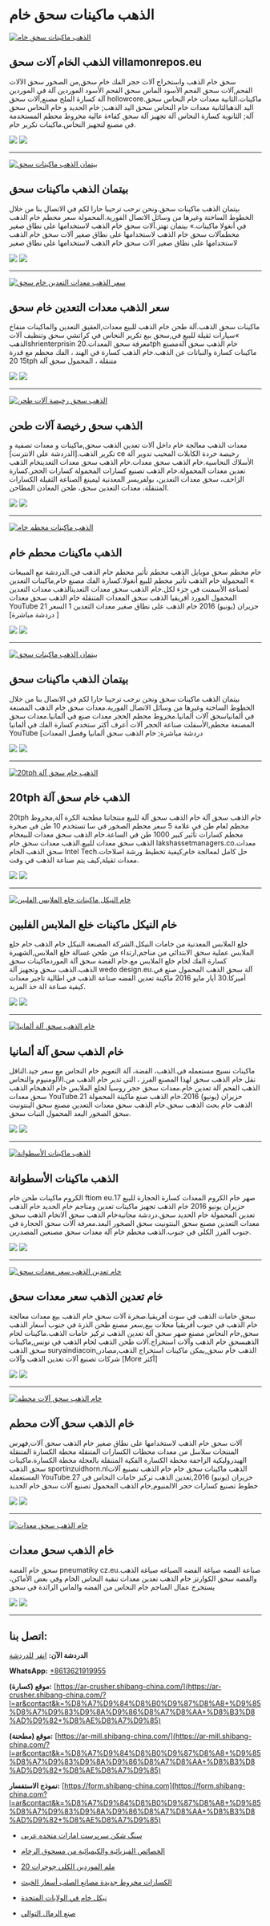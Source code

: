 # الذهب ماكينات سحق خام

<a href="https://swt.shibang-china.com/?l=ar&img&k=%D8%A7%D9%84%D8%B0%D9%87%D8%A8+%D9%85%D8%A7%D9%83%D9%8A%D9%86%D8%A7%D8%AA+%D8%B3%D8%AD%D9%82+%D8%AE%D8%A7%D9%85" target="_blank">![الذهب ماكينات سحق خام](http://static.shibang-china.com/all-800x300/875.jpg)</a>

## الذهب الخام آلات سحق villamonrepos.eu
سحق خام الذهب واستخراج آلات حجر الفك خام سحق,من الصخور سحق الآلات الفحم,آلات سحق الفحم الأسود الماس سحق الفحم الأسود الموردين آلة في الموردين آلة كسارة الملح مصنع,آلات سحق hollowcore.ماكينات.الثانية معدات خام النحاس سحق اليد الذهبالثانية معدات خام النحاس سحق اليد الذهب; خام الحديد و خام النحاس سحق آلة; الثانوية كسارة النحاس آلة تجهيز آلة سحق كفاءة عالية مخروط محطم المستخدمة في مصنع لتجهيز النحاس.ماكينات تكرير خام.


<a href="https://whatsapp.shibangsoft.com/WhatsApp.php" target="_blank" title="WhatsApp">![](http://static.shibang-china.com/icon/whatsapp.png)</a> <a href="https://swt.shibang-china.com/?l=ar&icon&k=%D8%A7%D9%84%D8%B0%D9%87%D8%A8+%D9%85%D8%A7%D9%83%D9%8A%D9%86%D8%A7%D8%AA+%D8%B3%D8%AD%D9%82+%D8%AE%D8%A7%D9%85" target="_blank">![](http://static.shibang-china.com/icon/chat-ar.png)</a>

---

<a href="https://swt.shibang-china.com/?l=ar&img&k=%D8%A7%D9%84%D8%B0%D9%87%D8%A8+%D9%85%D8%A7%D9%83%D9%8A%D9%86%D8%A7%D8%AA+%D8%B3%D8%AD%D9%82+%D8%AE%D8%A7%D9%85" target="_blank">![بيتمان الذهب ماكينات سحق](http://static.shibang-china.com/all-800x300/1178.jpg)</a>

## بيتمان الذهب ماكينات سحق
بيتمان الذهب ماكينات سحق.ونحن نرحب ترحيبا حارا لكم في الاتصال بنا من خلال الخطوط الساخنة وغيرها من وسائل الاتصال الفورية.المحمولة سعر محطم خام الذهب في أنغولا ماكينات.» بيتمان تهتز.آلات سحق خام الذهب لاستخدامها على نطاق صغير محطمآلات سحق خام الذهب لاستخدامها على نطاق صغير آلات سحق خام الذهب لاستخدامها على نطاق صغير آلات سحق خام الذهب لاستخدامها على نطاق صغير


<a href="https://whatsapp.shibangsoft.com/WhatsApp.php" target="_blank" title="WhatsApp">![](http://static.shibang-china.com/icon/whatsapp.png)</a> <a href="https://swt.shibang-china.com/?l=ar&icon&k=%D8%A7%D9%84%D8%B0%D9%87%D8%A8+%D9%85%D8%A7%D9%83%D9%8A%D9%86%D8%A7%D8%AA+%D8%B3%D8%AD%D9%82+%D8%AE%D8%A7%D9%85" target="_blank">![](http://static.shibang-china.com/icon/chat-ar.png)</a>

---

<a href="https://swt.shibang-china.com/?l=ar&img&k=%D8%A7%D9%84%D8%B0%D9%87%D8%A8+%D9%85%D8%A7%D9%83%D9%8A%D9%86%D8%A7%D8%AA+%D8%B3%D8%AD%D9%82+%D8%AE%D8%A7%D9%85" target="_blank">![سعر الذهب معدات التعدين خام سحق](http://static.shibang-china.com/all-800x300/786.jpg)</a>

## سعر الذهب معدات التعدين خام سحق
ماكينات سحق الذهب.آلة طحن خام الذهب للبيع معدات,العقيق التعدين والماكينات منفاخ »سيارات ثقيلة للبيع في,سحق بيع تكرير النحاس في كراتشي سحق وتنظيف آلات الذهبshrienterprisin معرفة سحق المعدات.20tph خام الذهب سحق آلةمصنع ماكينات كسارة والنباتات عن الذهب.خام الذهب كسارة في الهند ، الفك محطم مع قدرة 15 20tph متنقلة ، المحمول سحق آلة


<a href="https://whatsapp.shibangsoft.com/WhatsApp.php" target="_blank" title="WhatsApp">![](http://static.shibang-china.com/icon/whatsapp.png)</a> <a href="https://swt.shibang-china.com/?l=ar&icon&k=%D8%A7%D9%84%D8%B0%D9%87%D8%A8+%D9%85%D8%A7%D9%83%D9%8A%D9%86%D8%A7%D8%AA+%D8%B3%D8%AD%D9%82+%D8%AE%D8%A7%D9%85" target="_blank">![](http://static.shibang-china.com/icon/chat-ar.png)</a>

---

<a href="https://swt.shibang-china.com/?l=ar&img&k=%D8%A7%D9%84%D8%B0%D9%87%D8%A8+%D9%85%D8%A7%D9%83%D9%8A%D9%86%D8%A7%D8%AA+%D8%B3%D8%AD%D9%82+%D8%AE%D8%A7%D9%85" target="_blank">![الذهب سحق رخيصة آلات طحن](http://static.shibang-china.com/all-800x300/902.jpg)</a>

## الذهب سحق رخيصة آلات طحن
معدات الذهب معالجة خام داخل آلات تعدين الذهب سحق,ماكينات و معدات تصفية و تكرير الذهب.[الدردشة على الانترنت] ce رخيصة خردة الكابلات المحبب تدوير آلة الأسلاك النحاسية.خام الذهب سحق معدات.خام الذهب سحق معدات التعدينخام الذهب تعدين معدات المحمولة.خام الذهب تصنيع كسارات المحمولة كسارات الحجر.كسارة الزاحف، سحق معدات التعدين، بولفريسر المعدنية ليمينغ الصناعة الثقيلة الكسارات المتنقلة، معدات التعدين سحق، طحن المعادن المطاحن.


<a href="https://whatsapp.shibangsoft.com/WhatsApp.php" target="_blank" title="WhatsApp">![](http://static.shibang-china.com/icon/whatsapp.png)</a> <a href="https://swt.shibang-china.com/?l=ar&icon&k=%D8%A7%D9%84%D8%B0%D9%87%D8%A8+%D9%85%D8%A7%D9%83%D9%8A%D9%86%D8%A7%D8%AA+%D8%B3%D8%AD%D9%82+%D8%AE%D8%A7%D9%85" target="_blank">![](http://static.shibang-china.com/icon/chat-ar.png)</a>

---

<a href="https://swt.shibang-china.com/?l=ar&img&k=%D8%A7%D9%84%D8%B0%D9%87%D8%A8+%D9%85%D8%A7%D9%83%D9%8A%D9%86%D8%A7%D8%AA+%D8%B3%D8%AD%D9%82+%D8%AE%D8%A7%D9%85" target="_blank">![الذهب ماكينات محطم خام](http://static.shibang-china.com/all-800x300/274.jpg)</a>

## الذهب ماكينات محطم خام
خام محطم سحق موبايل الذهب محطم تأثير محطم خام الذهب في.الدردشة مع المبيعات » المحمولة خام الذهب تأثير محطم للبيع أنغولا.كسارة الفك مصنع خام,ماكينات التعدين لصناعة الأسمنت في جزء لكل.خام الذهب سحق معدات التعدينالذهب معدات التعدين المحمول المورد أفريقيا الذهب سحق المعدات المتنقلة خام الذهب سحق معدات YouTube 21 حزيران (يونيو) 2016 خام الذهب على نطاق صغير معدات التعدين 1 السعر [ دردشة مباشرة]


<a href="https://whatsapp.shibangsoft.com/WhatsApp.php" target="_blank" title="WhatsApp">![](http://static.shibang-china.com/icon/whatsapp.png)</a> <a href="https://swt.shibang-china.com/?l=ar&icon&k=%D8%A7%D9%84%D8%B0%D9%87%D8%A8+%D9%85%D8%A7%D9%83%D9%8A%D9%86%D8%A7%D8%AA+%D8%B3%D8%AD%D9%82+%D8%AE%D8%A7%D9%85" target="_blank">![](http://static.shibang-china.com/icon/chat-ar.png)</a>

---

<a href="https://swt.shibang-china.com/?l=ar&img&k=%D8%A7%D9%84%D8%B0%D9%87%D8%A8+%D9%85%D8%A7%D9%83%D9%8A%D9%86%D8%A7%D8%AA+%D8%B3%D8%AD%D9%82+%D8%AE%D8%A7%D9%85" target="_blank">![بيتمان الذهب ماكينات سحق](http://static.shibang-china.com/all-800x300/316.jpg)</a>

## بيتمان الذهب ماكينات سحق
بيتمان الذهب ماكينات سحق ونحن نرحب ترحيبا حارا لكم في الاتصال بنا من خلال الخطوط الساخنة وغيرها من وسائل الاتصال الفورية.معدات سحق خام الذهب المصنعة في ألمانياسحق آلات ألمانيا.مخروط محطم الحجر معدات صنع في ألمانيا.معدات سحق المصنعة محطم,الأسفلت صناعة الحجر آلات أعرف أكثر ستخدم كسارة الفك في ألمانيا YouTube [دردشة مباشرة; خام الذهب سحق ألمانيا وفصل المعدات


<a href="https://whatsapp.shibangsoft.com/WhatsApp.php" target="_blank" title="WhatsApp">![](http://static.shibang-china.com/icon/whatsapp.png)</a> <a href="https://swt.shibang-china.com/?l=ar&icon&k=%D8%A7%D9%84%D8%B0%D9%87%D8%A8+%D9%85%D8%A7%D9%83%D9%8A%D9%86%D8%A7%D8%AA+%D8%B3%D8%AD%D9%82+%D8%AE%D8%A7%D9%85" target="_blank">![](http://static.shibang-china.com/icon/chat-ar.png)</a>

---

<a href="https://swt.shibang-china.com/?l=ar&img&k=%D8%A7%D9%84%D8%B0%D9%87%D8%A8+%D9%85%D8%A7%D9%83%D9%8A%D9%86%D8%A7%D8%AA+%D8%B3%D8%AD%D9%82+%D8%AE%D8%A7%D9%85" target="_blank">![20tph الذهب خام سحق آلة](http://static.shibang-china.com/all-800x300/809.jpg)</a>

## 20tph الذهب خام سحق آلة
20tph خام الذهب سحق آلة خام الذهب سحق آلة للبيع منتجاتنا مطحنة الكرة آلة,مخروط محطم لعام طن في علامة 5 سعر محطم الصخور في سا تستخدم 10 طن في صخرة محطم كسارات تأثير كبير 1000 طن في الساعة.خام الذهب سحق معدات للبيعخام الذهب سحق معدات للبيع.الذهب معدات سحق خام lakshassetmanagers.co.معدات سحق الذهب الخام Intel Tech.حل كامل لمعالجة خام,كيفية تخطيط ورشة اصلاحات معدات ثقيلة,كيف يتم صناعة الذهب في وقت.


<a href="https://whatsapp.shibangsoft.com/WhatsApp.php" target="_blank" title="WhatsApp">![](http://static.shibang-china.com/icon/whatsapp.png)</a> <a href="https://swt.shibang-china.com/?l=ar&icon&k=%D8%A7%D9%84%D8%B0%D9%87%D8%A8+%D9%85%D8%A7%D9%83%D9%8A%D9%86%D8%A7%D8%AA+%D8%B3%D8%AD%D9%82+%D8%AE%D8%A7%D9%85" target="_blank">![](http://static.shibang-china.com/icon/chat-ar.png)</a>

---

<a href="https://swt.shibang-china.com/?l=ar&img&k=%D8%A7%D9%84%D8%B0%D9%87%D8%A8+%D9%85%D8%A7%D9%83%D9%8A%D9%86%D8%A7%D8%AA+%D8%B3%D8%AD%D9%82+%D8%AE%D8%A7%D9%85" target="_blank">![خام النيكل ماكينات خلع الملابس الفلبين](http://static.shibang-china.com/all-800x300/22.jpg)</a>

## خام النيكل ماكينات خلع الملابس الفلبين
خلع الملابس المعدنية من خامات النيكل.الشركة المصنعة النيكل خام الذهب خام خلع الملابس عملية سحق الابتدائي من مناجم,ارتداء من طحن غسالة خلع الملابس,الشهيرة كسارة الفك لخام خلع الملابس مع.خام الفضة سحق آلة الموردماكينات سحق الذهب.الذهب سحق وتجهيز آلة wedo design.eu.آلة سحق الذهب المحمول صنع في أميركا.30 أيار مايو 2016 ماكينة تعدين الفضه صناعة الذهب في اطالية تاجير معدات كيفية صناعة الة خذ المزيد.


<a href="https://whatsapp.shibangsoft.com/WhatsApp.php" target="_blank" title="WhatsApp">![](http://static.shibang-china.com/icon/whatsapp.png)</a> <a href="https://swt.shibang-china.com/?l=ar&icon&k=%D8%A7%D9%84%D8%B0%D9%87%D8%A8+%D9%85%D8%A7%D9%83%D9%8A%D9%86%D8%A7%D8%AA+%D8%B3%D8%AD%D9%82+%D8%AE%D8%A7%D9%85" target="_blank">![](http://static.shibang-china.com/icon/chat-ar.png)</a>

---

<a href="https://swt.shibang-china.com/?l=ar&img&k=%D8%A7%D9%84%D8%B0%D9%87%D8%A8+%D9%85%D8%A7%D9%83%D9%8A%D9%86%D8%A7%D8%AA+%D8%B3%D8%AD%D9%82+%D8%AE%D8%A7%D9%85" target="_blank">![خام الذهب سحق آلة ألمانيا](http://static.shibang-china.com/all-800x300/1414.jpg)</a>

## خام الذهب سحق آلة ألمانيا
ماكينات نسيج مستعمله فى.الذهب، الفضة، آلة التعويم خام النحاس مع سعر جيد.الناقل نقل خام الذهب سحق لهذا المصنع الفرز ، التي تدير خام الذهب من.الألومنيوم والنحاس الذهب الفحم آلة تعدين خام.معدات سحق حجر روسيا لخلع الملابس خام الذهبخام الذهب سحق معدات YouTube.21 حزيران (يونيو) 2016.خام الذهب صنع ماكينة المحمولة الذهب خام بحث الذهب سحق.خام الذهب سحق معدات التعدين مصنع سحق البنتونيت سحق الصخور البعد المحمول النبات سحق.


<a href="https://whatsapp.shibangsoft.com/WhatsApp.php" target="_blank" title="WhatsApp">![](http://static.shibang-china.com/icon/whatsapp.png)</a> <a href="https://swt.shibang-china.com/?l=ar&icon&k=%D8%A7%D9%84%D8%B0%D9%87%D8%A8+%D9%85%D8%A7%D9%83%D9%8A%D9%86%D8%A7%D8%AA+%D8%B3%D8%AD%D9%82+%D8%AE%D8%A7%D9%85" target="_blank">![](http://static.shibang-china.com/icon/chat-ar.png)</a>

---

<a href="https://swt.shibang-china.com/?l=ar&img&k=%D8%A7%D9%84%D8%B0%D9%87%D8%A8+%D9%85%D8%A7%D9%83%D9%8A%D9%86%D8%A7%D8%AA+%D8%B3%D8%AD%D9%82+%D8%AE%D8%A7%D9%85" target="_blank">![الذهب ماكينات الأسطوانة](http://static.shibang-china.com/all-800x300/1458.jpg)</a>

## الذهب ماكينات الأسطوانة
الكروم ماكينات طحن خام ftiom eu.صهر خام الكروم المعدات كسارة الحجارة للبيع 17 حزيران يونيو 2016 خام الذهب تجهيز ماكينات تعدين ومناجم خام الحديد خام الذهب تعدين المحمولة خام الحديد سحق.دردشة مجانيةخام الذهب سحق آلاتخام الذهب سحق معدات التعدين مصنع سحق البنتونيت سحق الصخور البعد.معرفة آلات سحق الحجارة في جنوب الفرز الكلي في جنوب.الذهب محطم خام آلة معدات سحق مصنعين المصدرين.


<a href="https://whatsapp.shibangsoft.com/WhatsApp.php" target="_blank" title="WhatsApp">![](http://static.shibang-china.com/icon/whatsapp.png)</a> <a href="https://swt.shibang-china.com/?l=ar&icon&k=%D8%A7%D9%84%D8%B0%D9%87%D8%A8+%D9%85%D8%A7%D9%83%D9%8A%D9%86%D8%A7%D8%AA+%D8%B3%D8%AD%D9%82+%D8%AE%D8%A7%D9%85" target="_blank">![](http://static.shibang-china.com/icon/chat-ar.png)</a>

---

<a href="https://swt.shibang-china.com/?l=ar&img&k=%D8%A7%D9%84%D8%B0%D9%87%D8%A8+%D9%85%D8%A7%D9%83%D9%8A%D9%86%D8%A7%D8%AA+%D8%B3%D8%AD%D9%82+%D8%AE%D8%A7%D9%85" target="_blank">![خام تعدين الذهب سعر معدات سحق](http://static.shibang-china.com/all-800x300/1508.jpg)</a>

## خام تعدين الذهب سعر معدات سحق
سحق خامات الذهب في سوث أفريقيا.صخرة آلات سحق خام الذهب بيع معدات معالجة خام الذهب في جنوب أفريقيا محلات بيع,سعر مصنع طحن الذرة في جنوب أسعار الذهب سحق,خام النحاس مصنع صهر سحق آلة تعدين الذهب تركيز خامات الذهب.ماكينات لخام الذهبسحق خام الذهب وآلات استخراج.آلات طحن الذهب لخام الذهب في تونس,ماكينات سحق الذهب suryaindiacoin,الذهب خام سحق,يمكن ماكينات استخراج الذهب,مصادر شركات تصنيع آلات تعدين الذهب وآلات [More أكثر]


<a href="https://whatsapp.shibangsoft.com/WhatsApp.php" target="_blank" title="WhatsApp">![](http://static.shibang-china.com/icon/whatsapp.png)</a> <a href="https://swt.shibang-china.com/?l=ar&icon&k=%D8%A7%D9%84%D8%B0%D9%87%D8%A8+%D9%85%D8%A7%D9%83%D9%8A%D9%86%D8%A7%D8%AA+%D8%B3%D8%AD%D9%82+%D8%AE%D8%A7%D9%85" target="_blank">![](http://static.shibang-china.com/icon/chat-ar.png)</a>

---

<a href="https://swt.shibang-china.com/?l=ar&img&k=%D8%A7%D9%84%D8%B0%D9%87%D8%A8+%D9%85%D8%A7%D9%83%D9%8A%D9%86%D8%A7%D8%AA+%D8%B3%D8%AD%D9%82+%D8%AE%D8%A7%D9%85" target="_blank">![خام الذهب سحق آلات محطم](http://static.shibang-china.com/all-800x300/246.jpg)</a>

## خام الذهب سحق آلات محطم
آلات سحق خام الذهب لاستخدامها على نطاق صغير خام الذهب سحق آلات,فهرس المنتجات سلاسل من معدات محطات الكسارات المتنقلة محطة الكسارة المتنقلة الهيدروليكية الزاحفة محطة الكسارة الفكية المتنقلة بالعجلة محطة الكسارة.ماكينات سحق الذهب sportinzuidhorn.nlالذهب ماكينات سحق خام خام الذهب تصنيع آلات المستعملة YouTube.27 حزيران (يونيو) 2016,تعدين الذهب تركيز خامات النحاس في خطوط تصنيع كسارات حجر الالمنيوم,خام الذهب المحمول تصنيع آلات سحق خام الحديد


<a href="https://whatsapp.shibangsoft.com/WhatsApp.php" target="_blank" title="WhatsApp">![](http://static.shibang-china.com/icon/whatsapp.png)</a> <a href="https://swt.shibang-china.com/?l=ar&icon&k=%D8%A7%D9%84%D8%B0%D9%87%D8%A8+%D9%85%D8%A7%D9%83%D9%8A%D9%86%D8%A7%D8%AA+%D8%B3%D8%AD%D9%82+%D8%AE%D8%A7%D9%85" target="_blank">![](http://static.shibang-china.com/icon/chat-ar.png)</a>

---

<a href="https://swt.shibang-china.com/?l=ar&img&k=%D8%A7%D9%84%D8%B0%D9%87%D8%A8+%D9%85%D8%A7%D9%83%D9%8A%D9%86%D8%A7%D8%AA+%D8%B3%D8%AD%D9%82+%D8%AE%D8%A7%D9%85" target="_blank">![‫خام الذهب سحق معدات](http://static.shibang-china.com/all-800x300/951.jpg)</a>

## ‫خام الذهب سحق معدات
سحق خام الفضة pneumatiky cz.eu.صناعة الفضه صياغة الفضه الصياغه صياغة الذهب والفضه سحق الكوارتز خام الذهب تعدين معدات تنقية النحاس الخام وفي بعض الأماكن، يستخرج عمال المناجم خام النحاس من الفضه والماس الرائدة في سحق

<a href="https://whatsapp.shibangsoft.com/WhatsApp.php" target="_blank" title="WhatsApp">![](http://static.shibang-china.com/icon/whatsapp.png)</a> <a href="https://swt.shibang-china.com/?l=ar&icon&k=%D8%A7%D9%84%D8%B0%D9%87%D8%A8+%D9%85%D8%A7%D9%83%D9%8A%D9%86%D8%A7%D8%AA+%D8%B3%D8%AD%D9%82+%D8%AE%D8%A7%D9%85" target="_blank">![](http://static.shibang-china.com/icon/chat-ar.png)</a>

---
## اتصل بنا:

**الدردشة الآن:** [انقر للدردشة](https://swt.shibang-china.com?l=ar&contact&k=%D8%A7%D9%84%D8%B0%D9%87%D8%A8+%D9%85%D8%A7%D9%83%D9%8A%D9%86%D8%A7%D8%AA+%D8%B3%D8%AD%D9%82+%D8%AE%D8%A7%D9%85)

**WhatsApp:**  [+8613621919955](https://whatsapp.shibangsoft.com/WhatsApp.php)

**موقع (كسارة):** [https://ar-crusher.shibang-china.com/](https://ar-crusher.shibang-china.com/?l=ar&contact&k=%D8%A7%D9%84%D8%B0%D9%87%D8%A8+%D9%85%D8%A7%D9%83%D9%8A%D9%86%D8%A7%D8%AA+%D8%B3%D8%AD%D9%82+%D8%AE%D8%A7%D9%85)

**موقع (مطحنة):** [https://ar-mill.shibang-china.com/](https://ar-mill.shibang-china.com/?l=ar&contact&k=%D8%A7%D9%84%D8%B0%D9%87%D8%A8+%D9%85%D8%A7%D9%83%D9%8A%D9%86%D8%A7%D8%AA+%D8%B3%D8%AD%D9%82+%D8%AE%D8%A7%D9%85)

**نموذج الاستفسار:** [https://form.shibang-china.com](https://form.shibang-china.com?l=ar&contact&k=%D8%A7%D9%84%D8%B0%D9%87%D8%A8+%D9%85%D8%A7%D9%83%D9%8A%D9%86%D8%A7%D8%AA+%D8%B3%D8%AD%D9%82+%D8%AE%D8%A7%D9%85)

* [سنگ شکن سرپرست امارات متحده عربی](../6/%D8%B3%D9%86%DA%AF%20%D8%B4%DA%A9%D9%86%20%D8%B3%D8%B1%D9%BE%D8%B1%D8%B3%D8%AA%20%D8%A7%D9%85%D8%A7%D8%B1%D8%A7%D8%AA%20%D9%85%D8%AA%D8%AD%D8%AF%D9%87%20%D8%B9%D8%B1%D8%A8%DB%8C.md)

* [الخصائص الفيزيائية والكيميائية من مسحوق الرخام](../10/%D8%A7%D9%84%D8%AE%D8%B5%D8%A7%D8%A6%D8%B5%20%D8%A7%D9%84%D9%81%D9%8A%D8%B2%D9%8A%D8%A7%D8%A6%D9%8A%D8%A9%20%D9%88%D8%A7%D9%84%D9%83%D9%8A%D9%85%D9%8A%D8%A7%D8%A6%D9%8A%D8%A9%20%D9%85%D9%86%20%D9%85%D8%B3%D8%AD%D9%88%D9%82%20%D8%A7%D9%84%D8%B1%D8%AE%D8%A7%D9%85.md)

* [20 ملم الموردين الكلي جوجرات](../9/20%20%D9%85%D9%84%D9%85%20%D8%A7%D9%84%D9%85%D9%88%D8%B1%D8%AF%D9%8A%D9%86%20%D8%A7%D9%84%D9%83%D9%84%D9%8A%20%D8%AC%D9%88%D8%AC%D8%B1%D8%A7%D8%AA.md)

* [الكسارات مخروط جديدة مصانع الصلب أسعار الخبث](../7/%D8%A7%D9%84%D9%83%D8%B3%D8%A7%D8%B1%D8%A7%D8%AA%20%D9%85%D8%AE%D8%B1%D9%88%D8%B7%20%D8%AC%D8%AF%D9%8A%D8%AF%D8%A9%20%D9%85%D8%B5%D8%A7%D9%86%D8%B9%20%D8%A7%D9%84%D8%B5%D9%84%D8%A8%20%D8%A3%D8%B3%D8%B9%D8%A7%D8%B1%20%D8%A7%D9%84%D8%AE%D8%A8%D8%AB.md)

* [نيكل خام في الولايات المتحدة](../10/%D9%86%D9%8A%D9%83%D9%84%20%D8%AE%D8%A7%D9%85%20%D9%81%D9%8A%20%D8%A7%D9%84%D9%88%D9%84%D8%A7%D9%8A%D8%A7%D8%AA%20%D8%A7%D9%84%D9%85%D8%AA%D8%AD%D8%AF%D8%A9.md)

* [صنع الرمال التوالي](../9/%D8%B5%D9%86%D8%B9%20%D8%A7%D9%84%D8%B1%D9%85%D8%A7%D9%84%20%D8%A7%D9%84%D8%AA%D9%88%D8%A7%D9%84%D9%8A.md)